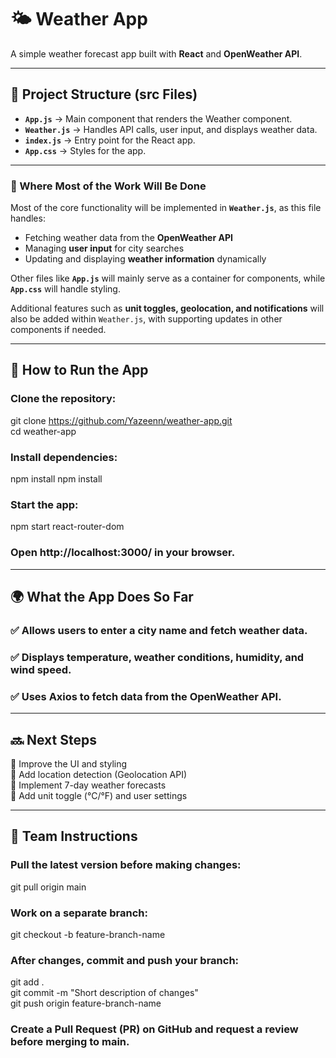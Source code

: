 # 🌤 Weather App  
A simple weather forecast app built with **React** and **OpenWeather API**.  

---

## 📁 Project Structure (src Files)  

- **`App.js`** → Main component that renders the Weather component.  
- **`Weather.js`** → Handles API calls, user input, and displays weather data.  
- **`index.js`** → Entry point for the React app.  
- **`App.css`** → Styles for the app.  

---

### 📌 Where Most of the Work Will Be Done  

Most of the core functionality will be implemented in **`Weather.js`**, as this file handles:  
- Fetching weather data from the **OpenWeather API**  
- Managing **user input** for city searches  
- Updating and displaying **weather information** dynamically  

Other files like **`App.js`** will mainly serve as a container for components, while **`App.css`** will handle styling.  

Additional features such as **unit toggles, geolocation, and notifications** will also be added within `Weather.js`, with supporting updates in other components if needed.

---

## 🚀 How to Run the App  

### Clone the repository:  

git clone https://github.com/Yazeenn/weather-app.git  
cd weather-app
### Install dependencies:
npm install
npm install 
### Start the app:
npm start react-router-dom

### Open http://localhost:3000/ in your browser.

---

## 🌍 What the App Does So Far
### ✅ Allows users to enter a city name and fetch weather data.
### ✅ Displays temperature, weather conditions, humidity, and wind speed.
### ✅ Uses Axios to fetch data from the OpenWeather API.

---

## 🔜 Next Steps
🔹 Improve the UI and styling  
🔹 Add location detection (Geolocation API)  
🔹 Implement 7-day weather forecasts  
🔹 Add unit toggle (°C/°F) and user settings  

---

## 👥 Team Instructions
### Pull the latest version before making changes:
git pull origin main
### Work on a separate branch:
git checkout -b feature-branch-name
### After changes, commit and push your branch:
git add .  
git commit -m "Short description of changes"  
git push origin feature-branch-name  
### Create a Pull Request (PR) on GitHub and request a review before merging to main.
